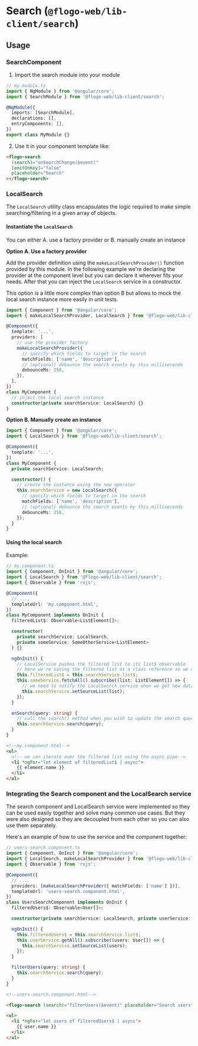 # Search (`@flogo-web/lib-client/search`)

## Usage

### SearchComponent

1. Import the search module into your module

```typescript
// my.module.ts
import { NgModule } from '@angular/core';
import { SearchModule } from '@flogo-web/lib-client/search';

@NgModule({
  imports: [SearchModule],
  declarations: [],
  entryComponents: [],
})
export class MyModule {}
```

2. Use it in your component template like:

```html
<flogo-search
  (search)="onSearchChange($event)"
  [emitOnKey]="false"
  placeholder="Search"
></flogo-search>
```

### LocalSearch

The `LocalSearch` utility class encapsulates the logic required to make simple searching/filtering
in a given array of objects.

#### Instantiate the `LocalSearch`

You can either A. use a factory provider or B. manually create an instance

**Option A. Use a factory provider**

Add the provider definition using the `makeLocalSearchProvider()` function provided by this module. In the following example
we're declaring the provider at the component level but you can declare it wherever fits your needs.
After that you can inject the `LocalSearch` service in a constructor.

This option is a little more complex than option B but allows to mock the local search instance more easily in unit tests.

```typescript
import { Component } from '@angular/core';
import { makeLocalSearchProvider, LocalSearch } from '@flogo-web/lib-client/search';

@Component({
  template: '...',
  providers: [
    // use the provider factory
    makeLocalSearchProvider({
      // specify which fields to target in the search
      matchFields: ['name', 'description'],
      // (optional) debounce the search events by this milliseconds
      debounceMs: 250,
    }),
  ],
})
class MyComponent {
  // inject the local search instance
  constructor(private searchService: LocalSearch) {}
}
```

**Option B. Manually create an instance**

```typescript
import { Component } from '@angular/core';
import { LocalSearch } from '@flogo-web/lib-client/search';

@Component({
  template: '...',
})
class MyComponent {
  private searchService: LocalSearch;

  constructor() {
    // create the instance using the new operator
    this.searchService = new LocalSearch({
      // specify which fields to target in the search
      matchFields: ['name', 'description'],
      // (optional) debounce the search events by this milliseconds
      debounceMs: 250,
    });
  }
}
```

#### Using the local search

Example:

```typescript
// my.component.ts
import { Component, OnInit } from '@angular/core';
import { LocalSearch } from '@flogo-web/lib-client/search';
import { Observable } from 'rxjs';

@Component({
  // ...,
  templateUrl: 'my.component.html',
})
class MyComponent implements OnInit {
  filteredList$: Observable<ListElement[]>;

  constructor(
    private searchService: LocalSearch,
    private someService: SomeOtherService<ListElement>
  ) {}

  ngOnInit() {
    // LocalService pushes the filtered list to its list$ observable
    // here we're saving the filtered list as a class reference so we can use it in the template
    this.filteredList$ = this.searchService.list$;
    this.someService.fetchAll().subscribe((list: ListElement[]) => {
      // we need to notify the LocalSearch service when we get new data
      this.searchService.setSourceList(list);
    });
  }

  onSearch(query: string) {
    // call the search() method when you wish to update the search query
    this.searchService.search(query);
  }
}
```

```html
<!--my.component.html-->
<ul>
  <!-- we can iterate over the filtered list using the async pipe-->
  <li *ngFor="let element of filteredList$ | async">
    {{ element.name }}
  </li>
</ul>
```

### Integrating the Search component and the LocalSearch service

The search component and LocalSearch service were implemented so they can be used easily together and solve many common
use cases. But they were also designed so they are decoupled from each other so you can also use them separately.

Here's an example of how to use the service and the component together:

```typescript
// users-search.component.ts
import { Component, OnInit } from '@angular/core';
import { LocalSearch, makeLocalSearchProvider } from '@flogo-web/lib-client/search';
import { Observable } from 'rxjs';

@Component({
  // ...,
  providers: [makeLocalSearchProvider({ matchFields: ['name'] })],
  templateUrl: 'users-search.component.html',
})
class UsersSearchComponent implements OnInit {
  filteredUsers$: Observable<User[]>;

  constructor(private searchService: LocalSearch, private userService: UserService) {}

  ngOnInit() {
    this.filteredUsers$ = this.searchService.list$;
    this.userService.getAll().subscribe((users: User[]) => {
      this.searchService.setSourceList(users);
    });
  }

  filterUsers(query: string) {
    this.searchService.search(query);
  }
}
```

```html
<!--users-search.component.html-->

<flogo-search (search)="filterUsers($event)" placeholder="Search users"></flogo-search>

<ul>
  <li *ngFor="let users of filteredUsers$ | async">
    {{ user.name }}
  </li>
</ul>
```
